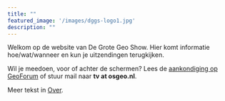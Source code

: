 ```yaml
---
title: ""
featured_image: '/images/dggs-logo1.jpg'
description: ""
---
```


Welkom op de website van De Grote Geo Show. 
Hier komt informatie hoe/wat/wanneer en kun je uitzendingen terugkijken.

Wil je meedoen, voor of achter de schermen? 
Lees de [aankondiging op GeoForum](https://geoforum.nl/t/live-webshow-de-grote-geo-show-wie-wil-meedoen) 
of stuur mail naar __tv at osgeo.nl__.

Meer tekst in [Over](/about/).
